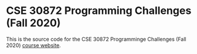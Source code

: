 # CSE 30872 Programming Challenges (Fall 2020)

This is the source code for the CSE 30872 Programminge Challenges (Fall 2020)
[course website](http://www3.nd.edu/~pbui/teaching/cse.30872.fa20/).
